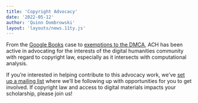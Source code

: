 ```yaml
---
title: 'Copyright Advocacy'
date: '2022-05-12'
author: 'Quinn Dombrowski'
layout: 'layouts/news.11ty.js'
---
```

From the [Google Books](/news/2012/10/ach-advocacy-news/) case to [exemptions to the DMCA](/news/2021/12/ach-advocacy-leads-to-new-opportunities-for-text-and-video-analysis/), ACH has been active in advocating for the interests of the digital humanities community with regard to copyright law, especially as it intersects with computational analysis.

If you’re interested in helping contribute to this advocacy work, we’ve [set up a mailing list](https://groups.google.com/a/ach.org/g/copyright) where we’ll be following up with opportunities for you to get involved. If copyright law and access to digital materials impacts your scholarship, please join us!
